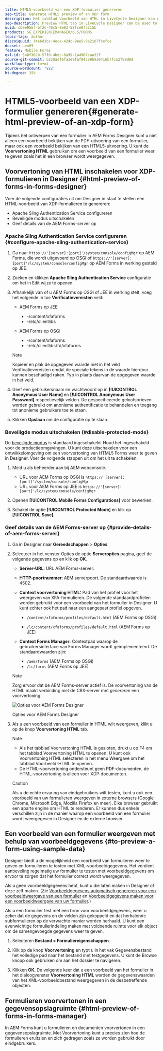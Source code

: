 ```yaml
---
title: HTML5-voorbeeld van een XDP-formulier genereren
seo-title: Generate HTML5 preview of an XDP form
description: Het tabblad Voorbeeld van HTML in LiveCycle Designer kan worden gebruikt om een voorbeeld van formulieren weer te geven zoals deze in een browser worden weergegeven.
seo-description: Preview HTML tab in LiveCycle Designer can be used to preview forms as they appear in a browser.
uuid: cbee956f-bf2d-40c5-8e03-58fce0fa215b
products: SG_EXPERIENCEMANAGER/6.5/FORMS
topic-tags: author
discoiquuid: 34e6d1bc-4eca-42dc-9ae5-9a2107fbefce
docset: aem65
feature: Mobile Forms
exl-id: 548f302b-57f0-4bdc-8a99-1a4967caa32f
source-git-commit: b220adf6fa3e9faf94389b9a9416b7fca2f89d9d
workflow-type: tm+mt
source-wordcount: '822'
ht-degree: 15%

---
```


# HTML5-voorbeeld van een XDP-formulier genereren{#generate-html-preview-of-an-xdp-form}

Tijdens het ontwerpen van een formulier in AEM Forms Designer kunt u niet alleen een voorbeeld bekijken van de PDF-uitvoering van een formulier, maar ook een voorbeeld bekijken van een HTML5-uitvoering. U kunt de **Voorvertoning HTML** gebruiken om een voorbeeld van een formulier weer te geven zoals het in een browser wordt weergegeven.

## Voorvertoning van HTML inschakelen voor XDP-formulieren in Designer {#html-preview-of-forms-in-forms-designer}

Voer de volgende configuraties uit om Designer in staat te stellen een HTML-voorbeeld van XDP-formulieren te genereren:

* Apache Sling Authentication Service configureren
* Beveiligde modus uitschakelen
* Geef details van de AEM Forms-server op

### Apache Sling Authentication Service configureren {#configure-apache-sling-authentication-service}

1. Ga naar `https://'[server]:[port]'/system/console/configMgr` op AEM Forms, die wordt uitgevoerd op OSGi of
   `https://'[server]:[port]'/lc/system/console/configMgr` op AEM Forms in werking gesteld op JEE.
1. Zoeken en klikken **Apache Sling Authentication Service** configuratie om het in Edit wijze te openen.

1. Afhankelijk van of u AEM Forms op OSGi of JEE in werking stelt, voeg het volgende in toe **Verificatievereisten** veld:

   * AEM Forms op JEE

      * -/content/xfaforms
      * -/etc/clientlibs
   * AEM Forms op OSGi

      * -/content/xfaforms
      * -/etc/clientlibs/fd/xfaforms

   >[!NOTE]
   >
   >Kopieer en plak de opgegeven waarde niet in het veld Verificatievereisten omdat de speciale tekens in de waarde hierdoor kunnen beschadigd raken. Typ in plaats daarvan de opgegeven waarde in het veld.

1. Geef een gebruikersnaam en wachtwoord op in **[!UICONTROL Anonymous User Name]** en **[!UICONTROL Anonymous User Password]** respectievelijk velden. De gespecificeerde geloofsbrieven worden gebruikt om anonieme authentificatie te behandelen en toegang tot anonieme gebruikers toe te staan.
1. Klikken **Opslaan** om de configuratie op te slaan.

### Beveiligde modus uitschakelen {#disable-protected-mode}

De [beveiligde modus](../../forms/using/get-xdp-pdf-documents-aem.md) is standaard ingeschakeld. Houd het ingeschakeld voor de productieomgevingen. U kunt deze uitschakelen voor een ontwikkelomgeving om een voorvertoning van HTML5 Forms weer te geven in Designer. Voer de volgende stappen uit om het uit te schakelen:

1. Meld u als beheerder aan bij AEM webconsole.

   * URL voor AEM Forms op OSGi is `https://'[server]:[port]'/system/console/configMgr`
   * URL voor AEM Forms op JEE is `https://'[server]:[port]'/lc/system/console/configMgr`

1. Openen **[!UICONTROL Mobile Forms Configurations]** voor bewerken.
1. Schakel de optie **[!UICONTROL Protected Mode]** en klik op **[!UICONTROL Save]**.

### Geef details van de AEM Forms-server op {#provide-details-of-aem-forms-server}

1. Ga in Designer naar **Gereedschappen** > **Opties**.
1. Selecteer in het venster Opties de optie **Serveropties** pagina, geef de volgende gegevens op en klik op **OK**.

   * **Server-URL**: URL AEM Forms-server.

   * **HTTP-poortnummer**: AEM serverpoort. De standaardwaarde is 4502.
   * **Context voorvertoning HTML:** Pad van het profiel voor het weergeven van XFA-formulieren. De volgende standaardprofielen worden gebruikt voor een voorbeeld van het formulier in Designer. U kunt echter ook het pad naar een aangepast profiel opgeven.

      * `/content/xfaforms/profiles/default.html` (AEM Forms op OSGi)

      * `/lc/content/xfaforms/profiles/default.html` (AEM Forms op JEE)
   * **Context Forms Manager:** Contextpad waarop de gebruikersinterface van Forms Manager wordt geïmplementeerd. De standaardwaarden zijn:

      * `/aem/forms` (AEM Forms op OSGi)
      * `/lc/forms` (AEM Forms op JEE)

   >[!NOTE]
   >
   >Zorg ervoor dat de AEM Forms-server actief is. De voorvertoning van de HTML maakt verbinding met de CRX-server met *genereren* een voorvertoning.

   ![Opties voor AEM Forms Designer ](assets/server_options.png)

   Opties voor AEM Forms Designer

1. Als u een voorbeeld van een formulier in HTML wilt weergeven, klikt u op de knop **Voorvertoning HTML** tab.

   >[!NOTE]
   >
   >
   >
   >
   >    * Als het tabblad Voorvertoning HTML is gesloten, drukt u op F4 om het tabblad Voorvertoning HTML te openen. U kunt ook Voorvertoning HTML selecteren in het menu Weergave om het tabblad Voorbeeld-HTML te openen.
   >    * De HTML-voorvertoning ondersteunt geen PDF-documenten, de HTML-voorvertoning is alleen voor XDP-documenten.


   >[!CAUTION]
   >
   >Als u de echte ervaring van eindgebruikers wilt testen, kunt u ook een voorbeeld van uw formulieren weergeven in externe browsers (Google Chrome, Microsoft Edge, Mozilla Firefox en meer). Elke browser gebruikt een aparte engine om HTML te renderen. Er kunnen dus enkele verschillen zijn in de manier waarop een voorbeeld van een formulier wordt weergegeven in Designer en de externe browser.

## Een voorbeeld van een formulier weergeven met behulp van voorbeeldgegevens {#to-preview-a-form-using-sample-data}

Designer biedt u de mogelijkheid een voorbeeld van formulieren weer te geven en formulieren te testen met XML-voorbeeldgegevens. Het verdient aanbeveling regelmatig uw formulier te testen met voorbeeldgegevens om ervoor te zorgen dat het formulier correct wordt weergegeven.

Als u geen voorbeeldgegevens hebt, kunt u die laten maken in Designer of deze zelf maken. (Zie [Voorbeeldgegevens automatisch genereren voor een voorbeeldweergave van een formulier](https://help.adobe.com/en_US/AEMForms/6.1/DesignerHelp/WS107c29ade9134a2c136ae6f212a1f379c94-8000.2.html#WS92d06802c76abadb-728f46ac129b395660c-7efe.2) en [Voorbeeldgegevens maken voor een voorbeeldweergave van uw formulier](https://help.adobe.com/en_US/AEMForms/6.1/DesignerHelp/WS107c29ade9134a2c136ae6f212a1f379c94-8000.2.html#WS92d06802c76abadb-728f46ac129b395660c-7eff.2).)

Als u een formulier test met een bron voor voorbeeldgegevens, weer u zeker dat de gegevens en de velden zijn gekoppeld en dat herhalende subformulieren op de verwachte manier worden herhaald. U kunt een evenwichtige formulierindeling maken met voldoende ruimte voor elk object om de samengevoegde gegevens weer te geven.

1. Selecteren **Bestand > Formuliereigenschappen**.

1. Klik op de knop **Voorvertoning** en typt u in het vak Gegevensbestand het volledige pad naar het bestand met testgegevens. U kunt de Browse knoop ook gebruiken om aan het dossier te navigeren.

1. Klikken **OK**. De volgende keer dat u een voorbeeld van het formulier in het dialoogvenster **Voorvertoning HTML** worden de gegevenswaarden van het XML-voorbeeldbestand weergegeven in de desbetreffende objecten.

## Formulieren voorvertonen in een gegevensopslagruimte {#html-preview-of-forms-in-forms-manager}

In AEM Forms kunt u formulieren en documenten voorvertonen in een gegevensopslagruimte. Met Voorvertoning kunt u precies zien hoe de formulieren eruitzien en zich gedragen zoals ze worden gebruikt door eindgebruikers.
